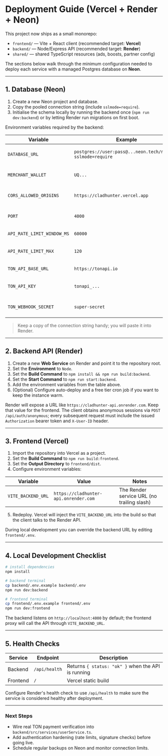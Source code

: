 # Deployment Guide (Vercel + Render + Neon)

This project now ships as a small monorepo:

- `frontend/` — Vite + React client (recommended target: **Vercel**)
- `backend/` — Node/Express API (recommended target: **Render**)
- `shared/` — shared TypeScript resources (ads, boosts, partner config)

The sections below walk through the minimum configuration needed to deploy each service with a managed Postgres database on **Neon**.

---

## 1. Database (Neon)

1. Create a new Neon project and database.
2. Copy the pooled connection string (include `sslmode=require`).
3. Initialise the schema locally by running the backend once (`npm run dev:backend`) or by letting Render run migrations on first boot.

Environment variables required by the backend:

| Variable | Example | Notes |
| --- | --- | --- |
| `DATABASE_URL` | `postgres://user:pass@...neon.tech/neondb?sslmode=require` | Required, pooled connection |
| `MERCHANT_WALLET` | `UQ...` | TON wallet that receives boost payments |
| `CORS_ALLOWED_ORIGINS` | `https://cladhunter.vercel.app` | Comma separated list; use `*` for testing |
| `PORT` | `4000` | Render overrides with its own port |
| `API_RATE_LIMIT_WINDOW_MS` | `60000` | Optional, per-IP window in ms |
| `API_RATE_LIMIT_MAX` | `120` | Optional, max requests per window |
| `TON_API_BASE_URL` | `https://tonapi.io` | TON explorer base URL |
| `TON_API_KEY` | `tonapi_...` | Bearer token for Tonapi (recommended) |
| `TON_WEBHOOK_SECRET` | `super-secret` | Shared secret for webhook endpoint |

> Keep a copy of the connection string handy; you will paste it into Render.

---

## 2. Backend API (Render)

1. Create a new **Web Service** on Render and point it to the repository root.
2. Set the **Environment** to `Node`.
3. Set the **Build Command** to `npm install && npm run build:backend`.
4. Set the **Start Command** to `npm run start:backend`.
5. Add the environment variables from the table above.
6. (Optional) Configure auto-deploy and a free tier cron job if you want to keep the instance warm.

Render will expose a URL like `https://cladhunter-api.onrender.com`. Keep that value for the frontend.
The client obtains anonymous sessions via `POST /api/auth/anonymous`; every subsequent request must include the issued `Authorization` bearer token and `X-User-ID` header.

---

## 3. Frontend (Vercel)

1. Import the repository into Vercel as a project.
2. Set the **Build Command** to `npm run build:frontend`.
3. Set the **Output Directory** to `frontend/dist`.
4. Configure environment variables:

| Variable | Value | Notes |
| --- | --- | --- |
| `VITE_BACKEND_URL` | `https://cladhunter-api.onrender.com` | The Render service URL (no trailing slash) |

5. Redeploy. Vercel will inject the `VITE_BACKEND_URL` into the build so that the client talks to the Render API.

During local development you can override the backend URL by editing `frontend/.env`.

---

## 4. Local Development Checklist

```bash
# install dependencies
npm install

# backend terminal
cp backend/.env.example backend/.env
npm run dev:backend

# frontend terminal
cp frontend/.env.example frontend/.env
npm run dev:frontend
```

The backend listens on `http://localhost:4000` by default; the frontend proxy will call the API through `VITE_BACKEND_URL`.

---

## 5. Health Checks

| Service | Endpoint | Description |
| --- | --- | --- |
| Backend | `/api/health` | Returns `{ status: "ok" }` when the API is running |
| Frontend | `/` | Vercel static build |

Configure Render's health check to use `/api/health` to make sure the service is considered healthy after deployment.

---

### Next Steps

- Wire real TON payment verification into `backend/src/services/userService.ts`.
- Add authentication hardening (rate limits, signature checks) before going live.
- Schedule regular backups on Neon and monitor connection limits.
